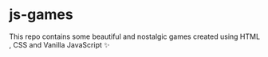 # js-games
This repo contains some beautiful and nostalgic games created using HTML , CSS and Vanilla JavaScript ✨ 
